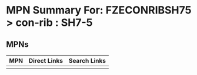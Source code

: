 



# MPN Summary For: FZECONRIBSH75 > con-rib : SH7-5

## MPNs
  

|MPN|Direct Links|Search Links|
| :--- | :--- | :--- |
||||
